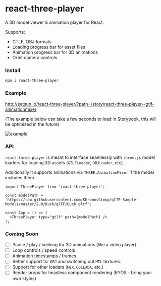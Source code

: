 # react-three-player

A 3D model viewer & animation player for React.

Supports:
- GTLF, OBJ formats
- Loading progress bar for asset files
- Animation progress bar for 3D animations
- Orbit camera controls

### Install

```
npm i react-three-player
```

### Example
http://setsun.io/react-three-player/?path=/story/react-three-player--gtlf-animationmixer

(The example below can take a few seconds to load in Storybook, this will be optimized in the future)

![example](https://user-images.githubusercontent.com/4651424/58447820-b682f000-80d3-11e9-8ab8-ab1f97a3fc1f.gif)

### API
`react-three-player` is meant to interface seamlessly with `three.js` model loaders  for loading 3D assets (`GTLFLoader`, `OBJLoader`, etc).

Additionally it supports animations via `THREE.AnimationMixer` if the model includes them.

```tsx
import ThreePlayer from 'react-three-player';

const modelPath = 'https://raw.githubusercontent.com/KhronosGroup/glTF-Sample-Models/master/2.0/Duck/glTF/Duck.gltf';

const App = () => (
  <ThreePlayer type="gtlf" path={modelPath} />
);
```

### Coming Soon

- [ ] Pause / play / seeking for 3D animations (like a video player).
- [ ] Loop controls / speed controls
- [ ] Animation timestamps / frames
- [ ] Better support for `OBJ` and switching out `MTL` textures.
- [ ] Support for other loaders (`FBX`, `COLLADA`, etc.)
- [ ] Render props for headless component rendering (BYOS - bring your own styles)

